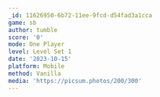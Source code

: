 ```yaml
---
_id: 11626950-6b72-11ee-9fcd-d54fad3a1cca
game: sb
author: tumble
score: '0'
mode: One Player
level: Level Set 1
date: '2023-10-15'
platform: Mobile
method: Vanilla
media: 'https://picsum.photos/200/300'
---
```


